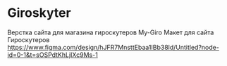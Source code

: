 # Giroskyter
Верстка сайта для магазина гироскутеров My-Giro
Макет для сайта Гироскутеров https://www.figma.com/design/hJFR7MnsttEbaa1IBb38ld/Untitled?node-id=0-1&t=sOSPdtKhLjIXc9Ms-1
